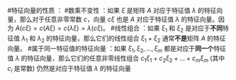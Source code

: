 #特征向量的性质 ：
    #数乘不变性 ：如果 $\xi$ 是矩阵 $A$ 对应于特征值 $\lambda$ 的特征向量，那么对于任意非零常数 $c$，向量 $c\xi$ 也是 $A$ 对应于特征值 $\lambda$ 的特征向量。因为 $A(c\xi) = c(A\xi) = c(\lambda\xi) = \lambda(c\xi)$。
    #线性组合 ：如果 $\xi_1$ 和 $\xi_2$ 是对应于**不同**特征值 $\lambda_1$ 和 $\lambda_2$ 的特征向量，那么它们的线性组合 $\xi_1 + \xi_2$ 通常**不是**矩阵 $A$ 的特征向量。
     #属于同一特征值的特征向量 ：如果 $\xi_1, \xi_2, \dots, \xi_m$ 都是对应于**同一个**特征值 $\lambda$ 的特征向量，那么它们的任意非零线性组合 $c_1\xi_1 + c_2\xi_2 + \dots + c_m\xi_m$ (其中 $c_i$ 是常数) 仍然是对应于特征值 $\lambda$ 的特征向量